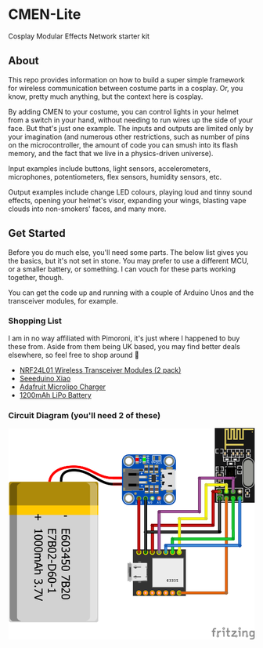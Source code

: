 # CMEN-Lite
Cosplay Modular Effects Network starter kit

## About

This repo provides information on how to build a super simple framework for wireless communication between costume parts in a cosplay. Or, you know, pretty much anything, but the context here is cosplay.

By adding CMEN to your costume, you can control lights in your helmet from a switch in your hand, without needing to run wires up the side of your face. But that's just one example. The inputs and outputs are limited only by your imagination (and numerous other restrictions, such as number of pins on the microcontroller, the amount of code you can smush into its flash memory, and the fact that we live in a physics-driven universe).

Input examples include buttons, light sensors, accelerometers, microphones, potentiometers, flex sensors, humidity sensors, etc.

Output examples include change LED colours, playing loud and tinny sound effects, opening your helmet's visor, expanding your wings, blasting vape clouds into non-smokers' faces, and many more.

## Get Started

Before you do much else, you'll need some parts. The below list gives you the basics, but it's not set in stone. You may prefer to use a different MCU, or a smaller battery, or something. I can vouch for these parts working together, though.

You can get the code up and running with a couple of Arduino Unos and the transceiver modules, for example.

### Shopping List

I am in no way affiliated with Pimoroni, it's just where I happened to buy these from. Aside from them being UK based, you may find better deals elsewhere, so feel free to shop around 🙂

- [NRF24L01 Wireless Transceiver Modules (2 pack)](https://shop.pimoroni.com/products/2-4-ghz-nrf24l01-wireless-tranceiver-module-2-pcs)
- [Seeeduino Xiao](https://shop.pimoroni.com/products/seeeduino-xiao)
- [Adafruit Microlipo Charger](https://shop.pimoroni.com/products/adafruit-micro-lipo-charger-for-lipoly-batt-with-usb-type-c-jack)
- [1200mAh LiPo Battery](https://shop.pimoroni.com/products/lipo-battery-pack?variant=20429082183)

### 

### Circuit Diagram (you'll need 2 of these)

![Circuit Diagram](CMEN-Lite_bb.png)
